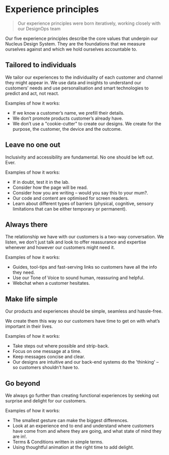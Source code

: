 # Experience principles

> Our experience principles were born iteratively, working closely with our DesignOps team

Our five experience principles describe the core values that underpin our Nucleus Design System. They are the foundations that we measure ourselves against and which we hold ourselves accountable to.

## Tailored to individuals

We tailor our experiences to the individuality of each customer and channel they might appear in. We use data and insights to understand our customers’ needs and use personalisation and smart technologies to predict and act, not react.

Examples of how it works:

* If we know a customer’s name, we prefill their details.
* We don’t promote products customer’s already have.
* We don’t use a "cookie-cutter" to create our designs. We create for the purpose, the customer, the device and the outcome.

## Leave no one out

Inclusivity and accessibility are fundamental. No one should be left out. Ever.

Examples of how it works:

* If in doubt, test it in the lab.
* Consider how the page will be read.
* Consider how you are writing – would you say this to your mum?.
* Our code and content are optimised for screen readers.
* Learn about different types of barriers (physical, cognitive, sensory limitations that can be either temporary or permanent).

## Always there

The relationship we have with our customers is a two-way conversation.  We listen, we don’t just talk and look to offer reassurance and expertise whenever and however our customers might need it.

Examples of how it works:

* Guides, tool-tips and fast-serving links so customers have all the info they need.
* Use our Tone of Voice to sound human, reassuring and helpful.
* Webchat when a customer hesitates.

## Make life simple

Our products and experiences should be simple, seamless and hassle-free.

We create them this way so our customers have time to get on with what’s important in their lives.

Examples of how it works:

* Take steps out where possible and strip-back.
* Focus on one message at a time.
* Keep messages concise and clear.
* Our designs are intuitive and our back-end systems do the 'thinking' – so customers shouldn’t have to.

## Go beyond

We always go further than creating functional experiences by seeking out surprise and delight for our customers.

Examples of how it works:

* The smallest gesture can make the biggest differences.
* Look at an experience end to end and understand where customers have come from and where they are going, and what state of mind they are in!.
* Terms & Conditions written in simple terms.
* Using thoughtful animation at the right time to add delight.
